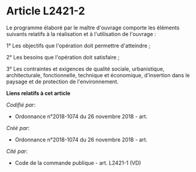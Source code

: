 # Article L2421-2

Le programme élaboré par le maître d'ouvrage comporte les éléments suivants relatifs à la réalisation et à l'utilisation de
l'ouvrage :

1° Les objectifs que l'opération doit permettre d'atteindre ;

2° Les besoins que l'opération doit satisfaire ;

3° Les contraintes et exigences de qualité sociale, urbanistique, architecturale, fonctionnelle, technique et économique,
d'insertion dans le paysage et de protection de l'environnement.

**Liens relatifs à cet article**

_Codifié par_:

  - Ordonnance n°2018-1074 du 26 novembre 2018 - art.

_Créé par_:

  - Ordonnance n°2018-1074 du 26 novembre 2018 - art.

_Cité par_:

  - Code de la commande publique - art. L2421-1 (VD)
